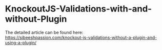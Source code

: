 # KnockoutJS-Validations-with-and-without-Plugin

The detailed article can be found here: https://sibeeshpassion.com/knockout-js-validations-without-a-plugin-and-using-a-plugin/
